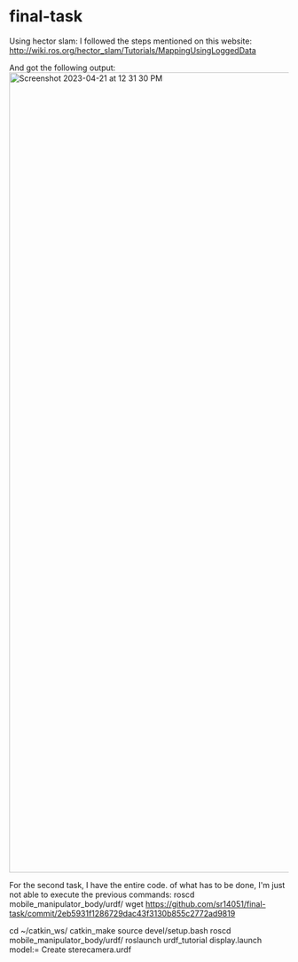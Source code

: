 # final-task

Using hector slam:
I followed the steps mentioned on this website: 
http://wiki.ros.org/hector_slam/Tutorials/MappingUsingLoggedData


And got the following output:
<img width="1440" alt="Screenshot 2023-04-21 at 12 31 30 PM" src="https://user-images.githubusercontent.com/128273933/233590367-be06ccdb-9312-4e89-aa6d-5a6e35020df7.png">

For the second task, I have the entire code. of what has to be done, I'm just not able to execute the previous commands:
roscd mobile_manipulator_body/urdf/
wget https://github.com/sr14051/final-task/commit/2eb5931f1286729dac43f3130b855c2772ad9819

cd ~/catkin_ws/
catkin_make
source devel/setup.bash
roscd mobile_manipulator_body/urdf/
roslaunch urdf_tutorial display.launch model:= Create sterecamera.urdf



